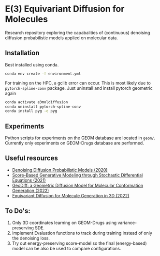 # E(3) Equivariant Diffusion for Molecules

Research repository exploring the capabalities of (continuous) denoising diffusion probabilistic models applied on molecular data.

## Installation
Best installed using conda.
```bash
conda env create -f environment.yml
```
For training on the HPC, a gclib error can occur. This is most likely due to `pytorch-spline-conv` package.
Just uninstall and install pytorch geometric again

```bash
conda activate e3moldiffusion
conda uninstall pytorch-spline-conv
conda install pyg -c pyg
```

## Experiments
Python scripts for experiments on the GEOM database are located in `geom/`.
Currently only experiments on GEOM-Drugs database are performed.

## Useful resources
- [Denoising Diffusion Probabilistic Models (2020)](https://arxiv.org/abs/2006.11239)
 - [Score-Based Generative Modeling through Stochastic Differential Equations (2021)](https://arxiv.org/abs/2011.13456)
 - [GeoDiff: a Geometric Diffusion Model for Molecular Conformation Generation (2022)](https://arxiv.org/abs/2203.02923)
 - [Equivariant Diffusion for Molecule Generation in 3D (2022)](https://arxiv.org/abs/2203.17003)

## To Do's:
1) Only 3D coordinates learning on GEOM-Drugs using variance-preserving SDE.
2) Implement Evaluation functions to track during training instead of only the denoising loss.
3) Try out energy-preserving score-model so the final (energy-based) model can be also be used to compare configurations.

